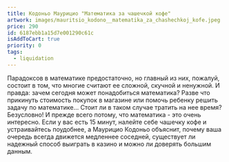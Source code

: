 ```yaml
---
title: Кодоньо Маурицио "Математика за чашечкой кофе"
artwork: images/mauritsio_kodono__matematika_za_chashechkoj_kofe.jpeg
price: 290
id: 6187ebb1a15d7e001290c61c
isAddToCart: true
priority: 0
tags:
  - liquidation
---
```

Парадоксов в математике предостаточно, но главный из них, пожалуй, состоит в том, что многие считают ее сложной, скучной и ненужной. И правда: зачем сегодня может понадобиться математика? Разве что прикинуть стоимость покупок в магазине или помочь ребенку решить задачу по математике… Стоит ли в таком случае тратить на нее время?\
Безусловно! И прежде всего потому, что математика - это очень интересно. Если у вас есть 15 минут, налейте себе чашечку кофе и устраивайтесь поудобнее, а Маурицио Кодоньо объяснит, почему ваша очередь всегда движется медленнее соседней, существует ли надежный способ выиграть в казино и можно ли доверять большим данным.